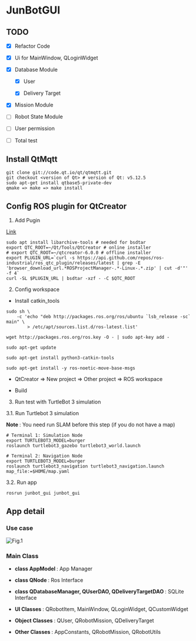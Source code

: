 # JunBotGUI

## TODO

   - [X] Refactor Code
   - [x] Ui for MainWindow, QLoginWidget
   - [x] Database Module
         
        - [x] User
         
        - [x] Delivery Target 
        
   - [x] Mission Module
   - [ ] Robot State Module
   - [ ] User permission
   - [ ] Total test

## Install QtMqtt

```
git clone git://code.qt.io/qt/qtmqtt.git
git checkout <version of Qt> # version of Qt: v5.12.5
sudo apt-get install qtbase5-private-dev
qmake => make => make install
```

## Config ROS plugin for QtCreator

1. Add Pugin

[Link](https://github.com/ros-industrial/ros_qtc_plugin#plugin-installation)

```
sudo apt install libarchive-tools # needed for bsdtar
export QTC_ROOT=~/Qt/Tools/QtCreator # online installer
# export QTC_ROOT=~/qtcreator-6.0.0 # offline installer
export PLUGIN_URL=`curl -s https://api.github.com/repos/ros-industrial/ros_qtc_plugin/releases/latest | grep -E 'browser_download_url.*ROSProjectManager-.*-Linux-.*.zip' | cut -d'"' -f 4`
curl -SL $PLUGIN_URL | bsdtar -xzf - -C $QTC_ROOT
```

2. Config workspace

- Install catkin_tools

```
sudo sh \
    -c 'echo "deb http://packages.ros.org/ros/ubuntu `lsb_release -sc` main" \
        > /etc/apt/sources.list.d/ros-latest.list'

wget http://packages.ros.org/ros.key -O - | sudo apt-key add -

sudo apt-get update

sudo apt-get install python3-catkin-tools

sudo apt-get install -y ros-noetic-move-base-msgs
```
- QtCreator => New project => Other project => ROS workspace

- Build 

3. Run test with TurtleBot 3 simulation

3.1. Run Turtlebot 3 simulation

<b> Note </b>: You need run SLAM before this step (if you do not have a map)

```
# Terminal 1: Simulation Node 
export TURTLEBOT3_MODEL=burger
roslaunch turtlebot3_gazebo turtlebot3_world.launch

# Terminal 2: Navigation Node
export TURTLEBOT3_MODEL=burger
roslaunch turtlebot3_navigation turtlebot3_navigation.launch map_file:=$HOME/map.yaml
```

3.2. Run app

```
rosrun junbot_gui junbot_gui
```

## App detail

### Use case

![Fig.1](https://github.com/lacie-life/junbot_planner/blob/main/junbot_gui/doc/details.jpg?raw=true)

### Main Class

- <b> class AppModel </b> : App Manager 
    
- <b> class QNode </b> : Ros Interface
    
- <b> class QDatabaseManager, QUserDAO, QDeliveryTargetDAO </b> : SQLite Interface
    
- <b> UI Classes </b> : QRobotItem, MainWindow, QLoginWidget, QCustomWidget

- <b> Object Classes </b> : QUser, QRobotMission, QDeliveryTarget

- <b> Other Classes </b> : AppConstants, QRobotMission, QRobotUtils
    

